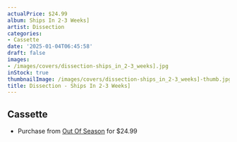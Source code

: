 ```yaml
---
actualPrice: $24.99
album: Ships In 2-3 Weeks]
artist: Dissection
categories:
- Cassette
date: '2025-01-04T06:45:58'
draft: false
images:
- /images/covers/dissection-ships_in_2-3_weeks].jpg
inStock: true
thumbnailImage: /images/covers/dissection-ships_in_2-3_weeks]-thumb.jpg
title: Dissection - Ships In 2-3 Weeks]
---
```


## Cassette
* Purchase from [Out Of Season](https://www.outofseasonlabel.com/products/dissection-storm-of-the-lights-bane-fabric-wall-flag) for $24.99
